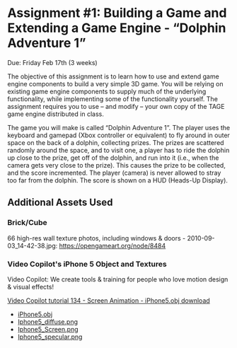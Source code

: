# Assignment #1:  Building a Game and Extending a Game Engine - “Dolphin Adventure 1”

Due: Friday Feb 17th  (3 weeks)

The objective of this assignment is to learn how to use and extend game engine
components to build a very simple 3D game. You will be relying on existing game
engine components to supply much of the underlying functionality, while
implementing some of the functionality yourself. The assignment requires you to
use – and modify – your own copy of the TAGE game engine distributed in class.

The game you will make is called “Dolphin Adventure 1”. The player uses the
keyboard and gamepad (Xbox controller or equivalent) to fly around in outer
space on the back of a dolphin, collecting prizes.  The prizes are scattered
randomly around the space, and to visit one, a player has to ride the dolphin
up close to the prize, get off of the dolphin, and run into it (i.e., when the
camera gets very close to the prize). This causes the prize to be collected,
and the score incremented. The player (camera) is never allowed to stray too
far from the dolphin. The score is shown on a HUD (Heads-Up Display).

## Additional Assets Used

### Brick/Cube

66 high-res wall texture photos, including windows & doors - 2010-09-03_14-42-38.jpg: <https://opengameart.org/node/8484>

### Video Copilot's iPhone 5 Object and Textures

Video Copilot: We create tools & training for people who love motion
design & visual effects!

[Video Copilot tutorial 134 - Screen Animation - iPhone5.obj download](https://www.videocopilot.net/tutorials/screen_animations/)

- [iPhone5.obj](assets/models/iPhone5.obj)
- [Iphone5_diffuse.png](assets/textures/Iphone5_diffuse.png)
- [Iphone5_Screen.png](assets/textures/Iphone5_Screen.png)
- [Iphone5_specular.png](assets/textures/Iphone5_specular.png)
